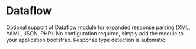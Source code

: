 # Dataflow

Optional support of [Dataflow](https://github.com/morgan/kohana-dataflow) module for 
expanded response parsing (XML, YAML, JSON, PHP). No configuration required, simply add the module 
to your application bootstrap. Response type detection is automatic.
